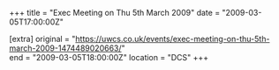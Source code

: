 +++
title = "Exec Meeting on Thu 5th March 2009"
date = "2009-03-05T17:00:00Z"

[extra]
original = "https://uwcs.co.uk/events/exec-meeting-on-thu-5th-march-2009-1474489020663/"    
end = "2009-03-05T18:00:00Z"
location = "DCS"
+++



